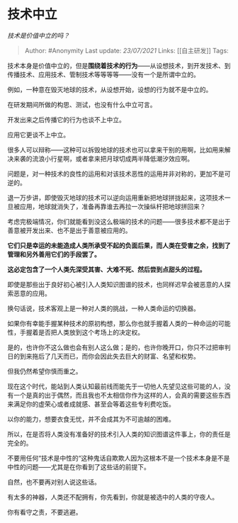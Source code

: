 # 技术中立
*技术是价值中立的吗？*

> Author: #Anonymity
Last update: *23/07/2021* 
Links: [[自主研发]]
Tags:    



技术本身是价值中立的，但是**围绕着技术的行为**——从设想技术，到开发技术、到传播技术、应用技术、管制技术等等等等——没有一个是所谓中立的。

例如，一种意在毁灭地球的技术，从设想开始，设想的行为就不是中立的。

在研发期间所做的构思、测试，也没有什么中立可言。

开发出来之后传播它的行为也谈不上中立。

应用它更谈不上中立。

很多人可以辩称——这种可以拆毁地球的技术也可以拿来干别的用啊，比如用来解决来袭的流浪小行星啊，或者拿来把月球切成两半降低潮汐效应啊。

问题是，对一种技术的良性的运用和对该技术恶性的运用并非对称的，更加不是可逆的。

退一万步讲，即使毁灭地球的技术可以逆向运用重新把地球拼拢起来，这项技术一旦被应用，地球就消失了，准备再靠谁去再拉一次操纵杆把地球拼回来？

考虑完极端情况，你们就能看到没这么极端的技术的问题——很多技术都不是出于善意被开发出来、也不是出于善意被应用的。

**它们只是幸运的未能造成人类所承受不起的负面后果，而人类在受害之余，找到了管理和另外善用它们的手段罢了。**

**这必定包含了一个人类先深受其害、大难不死、然后尝到点甜头的过程。**

即使是那些出于良好初心被引入人类知识图谱的技术，也同样迟早会被恶意的人探索恶意的应用。

换句话说，技术客观上是一种对人类的挑战，一种人类命运的切换器。

如果你有幸能手握某种技术的原初构想，那么你也就手握着人类的一种命运的可能性，手握着是否把人类放到这个考场上的决定权。

是的，也许你不这么做也会有别人这么做；是的，也许你晚开口，你只不过把审判日的到来拖后了几天而已，而你会因此失去巨大的财富、名望和权势。

但我仍然希望你慎而重之。

现在这个时代，能站到人类认知最前线而能先于一切他人先望见这些可能的人，没有一个是真的出于偶然，而且我也不太相信你作为这样的人，会真的需要这些东西来满足你的虚荣心或者成就感、甚至会等着这些专利费吃饭。

以你的能力，想要衣食无忧，并不会成其为不可逾越的困难。

所以，在是否将人类没有准备好的技术引入人类的知识图谱这件事上，你的责任是完全的。

不要用任何“技术是中性的“这种鬼话自欺欺人因为这根本不是一个技术本身是不是中性的问题——尤其是在你看到了这些话的前提下。

自然，也不要再对别人说这些话。

有太多的神器，人类还不配拥有，你先看到，你就是被选中的人类的守夜人。

你有看守之责，不要逃避。



